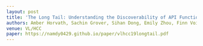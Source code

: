 ```yaml
---
layout: post
title: 'The Long Tail: Understanding the Discoverability of API Functionality'
authors: Amber Horvath, Sachin Grover, Sihan Dong, Emily Zhou, Finn Voichick, Mary Beth Kery, Shwetha Shinju, <b>Daye Nam</b>, Mariann Nagy, and Brad Myers
venue: VL/HCC 
paper: https://namdy0429.github.io/paper/vlhcc19longtail.pdf
---
```

